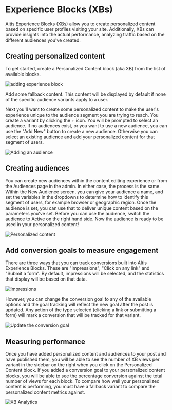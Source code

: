# Experience Blocks (XBs)

Altis Experience Blocks (XBs) allow you to create personalized content based on specific user profiles visiting your site. Additionally, XBs can provide insights into the actual performance, analyzing traffic based on the different audiences you've created.

## Creating personalized content

To get started, create a Personalized Content block (aka XB) from the list of available blocks.

![adding experience block](../assets/create-xb.gif)

Add some fallback content. This content will be displayed by default if none of the specific audience variants apply to a user.

Next you'll want to create some personalized content to make the user's experience unique to the audience segment you are trying to reach. You create a variant by clicking the + icon. You will be prompted to select an audience. If no audiences exist, or you want to use a new audience, you can use the "Add New" button to create a new audience. Otherwise you can select an existing audience and add your personalized content for that segment of users.

![Adding an audience](../assets/create-audience-xb.gif)

## Creating audiences

You can create new audiences within the content editing experience or from the Audiences page in the admin. In either case, the process is the same. Within the New Audience screen, you can give your audience a name, and set the variables in the dropdowns to determine how to identify this segment of users, for example browser or geographic region. Once the audience is set, you can use that to deliver unique content based on the parameters you've set. Before you can use the audience, switch the audience to Active on the right hand side. Now the audience is ready to be used in your personalized content!

![Personalized content](../assets/personalized-content.gif)


## Add conversion goals to measure engagement

There are three ways that you can track conversions built into Altis Experience Blocks. These are "Impressions", "Click on any link" and "Submit a form". By default, impressions will be selected, and the statistics that display will be based on that data.

![Impressions](../assets/conversions-impressions.png)

However, you can change the conversion goal to any of the available options and the goal tracking will reflect the new goal after the post is updated. Any action of the type selected (clicking a link or submitting a form) will mark a conversion that will be tracked for that variant.

![Update the conversion goal](../assets/set-cta-goal.gif)

## Measuring performance

Once you have added personalized content and audiences to your post and have published them, you will be able to see the number of XB views per variant in the sidebar on the right when you click on the Personalized Content block. If you added a conversion goal to your personalized content blocks, you will be able to see the percentage conversion against the total number of views for each block. To compare how well your personalized content is performing, you must have a fallback variant to compare the personalized content metrics against.

![XB Analytics](../assets/xb-analytics.png)
